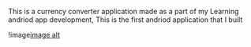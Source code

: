 This is a currency converter application made as a part of my Learning andriod app development, This is the first andriod application that I built

!image[image alt](https://github.com/krishnakireeti-2k7/curerncy_converter/blob/8501ec9703314be4337af0e3adae1c968064d372/Screenshot_20250227_153606.png)
